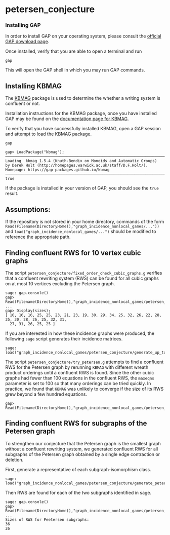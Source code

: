 # petersen_conjecture

### Installing GAP

In order to install GAP on your operating system, please consult the [official
GAP download page](https://www.gap-system.org/Download/).

Once installed, verify that you are able to open a terminal and run

```
gap
```

This will open the GAP shell in which you may run GAP commands.

## Installing KBMAG

The [KBMAG](https://www.gap-system.org/Packages/kbmag.html) package is used to
determine the whether a writing system is confluent or not.

Installation instructions for the KBMAG package, once you have installed GAP may
be found on the [documentation page for
KBMAG](https://www.gap-system.org/Manuals/pkg/kbmag-1.5.5/doc/manual.pdf).

To verify that you have successfully installed KBMAG, open a GAP session and
attempt to load the KBMAG package.

```
gap

gap> LoadPackage("kbmag");
──────────────────────────────────────────────────────────────────────────────────────────────────────────────
Loading  kbmag 1.5.4 (Knuth-Bendix on Monoids and Automatic Groups)
by Derek Holt (http://homepages.warwick.ac.uk/staff/D.F.Holt/).
Homepage: https://gap-packages.github.io/kbmag
──────────────────────────────────────────────────────────────────────────────────────────────────────────────
true
```

If the package is installed in your version of GAP, you should see the `true`
result.

## Assumptions:
If the repository is not stored in your home directory, commands of the form `Read(Filename(DirectoryHome(),"graph_incidence_nonlocal_games/..."))`  and `load("graph_incidence_nonlocal_games/...")` should be modified to reference the appropriate path.

## Finding confluent RWS for 10 vertex cubic graphs 

The script `petersen_conjecture/fixed_order_check_cubic_graphs.g` verifies that a confluent rewriting system (RWS) can be found for all cubic graphs on at most 10 vertices excluding the Petersen graph.

```
sage: gap.console()
gap> Read(Filename(DirectoryHome(),"graph_incidence_nonlocal_games/petersen_conjecture/fixed_order_check_cubic_graphs.g"));
...
gap> Display(sizes);
[ 10, 16, 16, 25, 25, 23, 21, 23, 19, 30, 29, 34, 25, 32, 26, 22, 28, 35, 30, 28, 26, 25, 32, 31,
  27, 31, 26, 25, 25 ]
```

If you are interested in how these incidence graphs were produced, the following `sage` script generates their incidence matrices.
```
sage: load("graph_incidence_nonlocal_games/petersen_conjecture/generate_up_to_10_vertex_cubic_graphs.sage")
```

The script `petersen_conjecture/try_petersen.g` attempts to find a confluent RWS for the Petersen graph by rerunning `KBMAG` with different wreath product orderings until a confluent RWS is found. Since the other cubic graphs had fewer than 100 equations in the confluent RWS, the `maxeqns` parameter is set to 100 so that many orderings can be tried quickly. In practice, we found that `KBMAG` was unlikely to converge if the size of its RWS grew beyond a few hundred equations. 

```
gap> Read(Filename(DirectoryHome(),"graph_incidence_nonlocal_games/petersen_conjecture/try_petersen.g"));
```

## Finding confluent RWS for subgraphs of the Petersen graph

To strengthen our conjecture that the Petersen graph is the smallest graph without a confluent rewriting system, we generated confluent RWS for all subgraphs of the Petersen graph obtained by a single edge contraction or deletion.

First, generate a representative of each subgraph-isomorphism class.
```
sage: load("graph_incidence_nonlocal_games/petersen_conjecture/generate_petersen_subgraphs.sage")
```

Then RWS are found for each of the two subgraphs identified in sage.
```
sage: gap.console()
gap> Read(Filename(DirectoryHome(),"graph_incidence_nonlocal_games/petersen_conjecture/check_petersen_subgraphs.g"));
...
Sizes of RWS for Peetersen subgraphs:
36
26
```
